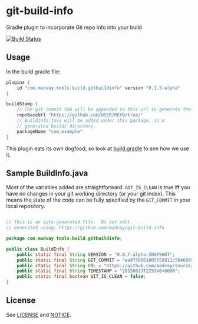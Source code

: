 # git-build-info
Gradle plugin to incorporate Git repo info into your build

[![Build Status](https://travis-ci.org/madvay/git-build-info.svg?branch=master)](https://travis-ci.org/madvay/git-build-info)

## Usage
In the build.gradle file:

```gradle
plugins {
    id "com.madvay.tools.build.gitbuildinfo" version "0.1.3-alpha"
}

buildStamp {
    // The git commit SHA will be appended to this url to generate the final url.
    repoBaseUrl "https://github.com/USER/REPO/tree/"
    // BuildInfo.java will be added under this package, in a
    // generated build/ directory.
    packageName "com.example"
}
```

This plugin eats its own dogfood, so look at [build.gradle](build.gradle) to
see how we use it.

## Sample BuildInfo.java
Most of the variables added are straightforward.
`GIT_IS_CLEAN` is true iff you have no changes in your git working directory (or
your git index).  This means the state of the code can be fully specified by the
`GIT_COMMIT` in your local repository.

```java

// This is an auto-generated file.  Do not edit.
// Generated using: https://github.com/madvay/git-build-info

package com.madvay.tools.build.gitbuildinfo;

public class BuildInfo {
    public static final String VERSION = "0.0.7-alpha-SNAPSHOT";
    public static final String GIT_COMMIT = "ea9f50061005f58811c5846089c4e7a26e3cdd29";
    public static final String URL = "https://github.com/madvay/source/git-build-info/tree/ea9f50061005f58811c5846089c4e7a26e3cdd29";
    public static final String TIMESTAMP = "20150823T225946+0000";
    public static final boolean GIT_IS_CLEAN = false;
}
```

## License
See [LICENSE](LICENSE) and [NOTICE](NOTICE).
